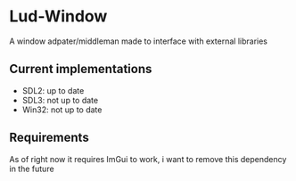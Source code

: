 # Lud-Window
A window adpater/middleman made to interface with external libraries

## Current implementations
 - SDL2: up to date
 - SDL3: not up to date
 - Win32: not up to date

## Requirements
As of right now it requires ImGui to work, i want to remove this dependency in the future
